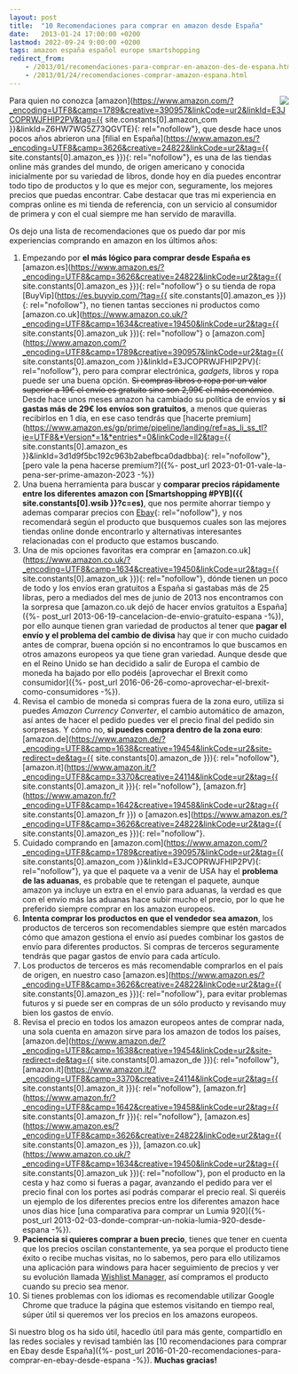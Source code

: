 ```yaml
---
layout: post
title:  "10 Recomendaciones para comprar en amazon desde España"
date:   2013-01-24 17:00:00 +0200
lastmod: 2022-09-24 9:00:00 +0200
tags: amazon españa español europe smartshopping
redirect_from:
    - /2013/01/recomendaciones-para-comprar-en-amazon-des-de-espana.html
    - /2013/01/24/recomendaciones-comprar-amazon-espana.html
---
```


<a rel="nofollow" href='https://www.amazon.es/?_encoding=UTF8&tag={{ site.constants[0].amazon_es }}&linkCode=ur2&camp=3626&creative=24822'><img style="float: right;" src="https://3.bp.blogspot.com/-y7vepNFwf4I/UQF29es4s1I/AAAAAAAAAO4/Ri2PlmOohMA/s200/Amazon-logo%5B1%5D.jpg"></a>
Para quien no conozca [amazon](https://www.amazon.com/?_encoding=UTF8&camp=1789&creative=390957&linkCode=ur2&linkId=E3JCOPRWJFHIP2PV&tag={{ site.constants[0].amazon_com }}&linkId=Z6HW7WG5Z73QGVTE){: rel="nofollow"}, que desde hace unos pocos años abrieron una [filial en España](https://www.amazon.es/?_encoding=UTF8&camp=3626&creative=24822&linkCode=ur2&tag={{ site.constants[0].amazon_es }}){: rel="nofollow"}, es una de las tiendas online más grandes del mundo, de origen americano y conocida inicialmente por su variedad de libros, donde hoy en día puedes encontrar todo tipo de productos y lo que es mejor con, seguramente, los mejores precios que puedas encontrar. Cabe destacar que tras mi experiencia en compras online es mi tienda de referencia, con un servicio al consumidor de primera y con el cual siempre me han servido de maravilla.

Os dejo una lista de recomendaciones que os puedo dar por mis experiencias comprando en amazon en los últimos años:

1. Empezando por **el más lógico para comprar desde España es** [amazon.es](https://www.amazon.es/?_encoding=UTF8&camp=3626&creative=24822&linkCode=ur2&tag={{ site.constants[0].amazon_es }}){: rel="nofollow"} o su tienda de ropa [BuyVip](https://es.buyvip.com/?tag={{ site.constants[0].amazon_es }}){: rel="nofollow"}, no tienen tantas secciones ni productos como [amazon.co.uk](https://www.amazon.co.uk/?_encoding=UTF8&camp=1634&creative=19450&linkCode=ur2&tag={{ site.constants[0].amazon_uk }}){: rel="nofollow"} o [amazon.com](https://www.amazon.com/?_encoding=UTF8&camp=1789&creative=390957&linkCode=ur2&tag={{ site.constants[0].amazon_com }}&linkId=E3JCOPRWJFHIP2PV){: rel="nofollow"}, pero para comprar electrónica, *gadgets*, libros y ropa puede ser una buena opción. ~~Si compras libros o ropa por un valor superior a 19€ el envío es gratuito sino son 2,99€ el más económico~~. Desde hace unos meses amazon ha cambiado su política de envíos y **si gastas más de 29€ los envíos son gratuitos**, a menos que quieras recibirlos en 1 día, en ese caso tendrás que [hacerte premium](https://www.amazon.es/gp/prime/pipeline/landing/ref=as_li_ss_tl?ie=UTF8&*Version*=1&*entries*=0&linkCode=ll2&tag={{ site.constants[0].amazon_es }}&linkId=3d1d9f5bc192c963b2abefbca0dadbba){: rel="nofollow"}, [pero vale la pena hacerse premium?]({%- post_url 2023-01-01-vale-la-pena-ser-prime-amazon-2023 -%})
2. Una buena herramienta para buscar y **comparar precios rápidamente entre los diferentes amazon con [Smartshopping #PYB]({{ site.constants[0].wsib }}?c=es)**, que nos permite ahorrar tiempo y ademas comparar precios con [Ebay](https://rover.ebay.com/rover/1/1185-53479-19255-0/1?icep_ff3=1&pub=5575077854&toolid=10001&campid=5337456056&customid=&ipn=psmain&icep_vectorid=229501&kwid=902099&mtid=824&kw=lg){: rel="nofollow"}, y nos recomendará según el producto que busquemos cuales son las mejores tiendas online donde encontrarlo y alternativas interesantes relacionadas con el producto que estamos buscando.
3. Una de mis opciones favoritas era comprar en [amazon.co.uk](https://www.amazon.co.uk/?_encoding=UTF8&camp=1634&creative=19450&linkCode=ur2&tag={{ site.constants[0].amazon_uk }}){: rel="nofollow"}, dónde tienen un poco de todo y los envíos eran gratuitos a España si gastabas más de 25 libras, pero a mediados del mes de junio de 2013 nos encontramos con la sorpresa que [amazon.co.uk dejó de hacer envíos gratuitos a España]({%- post_url 2013-06-19-cancelacion-de-envio-gratuito-espana -%}), por ello aunque tienen gran variedad de productos al tener que **pagar el envío y el problema del cambio de divisa** hay que ir con mucho cuidado antes de comprar, buena opción si no encontramos lo que buscamos en otros amazons europeos ya que tiene gran variedad. Aunque desde que en el Reino Unido se han decidido a salir de Europa el cambio de moneda ha bajado por ello podéis [aprovechar el Brexit como consumidor]({%- post_url 2016-06-26-como-aprovechar-el-brexit-como-consumidores -%}).
4. Revisa el cambio de moneda si compras fuera de la zona euro, utiliza si puedes *Amazon Currency Converter*, el cambio automático de amazon, así antes de hacer el pedido puedes ver el precio final del pedido sin sorpresas. Y cómo no, **si puedes compra dentro de la zona euro**: [amazon.de](https://www.amazon.de/?_encoding=UTF8&camp=1638&creative=19454&linkCode=ur2&site-redirect=de&tag={{ site.constants[0].amazon_de }}){: rel="nofollow"}, [amazon.it](https://www.amazon.it/?_encoding=UTF8&camp=3370&creative=24114&linkCode=ur2&tag={{ site.constants[0].amazon_it }}){: rel="nofollow"}, [amazon.fr](https://www.amazon.fr/?_encoding=UTF8&camp=1642&creative=19458&linkCode=ur2&tag={{ site.constants[0].amazon_fr }}) o [amazon.es](https://www.amazon.es/?_encoding=UTF8&camp=3626&creative=24822&linkCode=ur2&tag={{ site.constants[0].amazon_es }}){: rel="nofollow"}.
5. Cuidado comprando en [amazon.com](https://www.amazon.com/?_encoding=UTF8&camp=1789&creative=390957&linkCode=ur2&tag={{ site.constants[0].amazon_com }}&linkId=E3JCOPRWJFHIP2PV){: rel="nofollow"}, ya que el paquete va a venir de USA hay el **problema de las aduanas**, es probable que te retengan el paquete, aunque amazon ya incluye un extra en el envío para aduanas, la verdad es que con el envío más las aduanas hace subir mucho el precio, por lo que he preferido siempre comprar en los amazon europeos.
6. **Intenta comprar los productos en que el vendedor sea amazon**, los productos de terceros son recomendables siempre que estén marcados cómo que amazon gestiona el envío así puedes combinar los gastos de envío para diferentes productos. Si compras de terceros seguramente tendrás que pagar gastos de envío para cada artículo.
7. Los productos de terceros es más recomendable comprarlos en el país de origen, en nuestro caso  [amazon.es](https://www.amazon.es/?_encoding=UTF8&camp=3626&creative=24822&linkCode=ur2&tag={{ site.constants[0].amazon_es }}){: rel="nofollow"}, para evitar problemas futuros y si puede ser en compras de un sólo producto y revisando muy bien los gastos de envío.
8. Revisa el precio en todos los amazon europeos antes de comprar nada, una sola cuenta en amazon sirve para los amazon de todos los países, [amazon.de](https://www.amazon.de/?_encoding=UTF8&camp=1638&creative=19454&linkCode=ur2&site-redirect=de&tag={{ site.constants[0].amazon_de }}){: rel="nofollow"}, [amazon.it](https://www.amazon.it/?_encoding=UTF8&camp=3370&creative=24114&linkCode=ur2&tag={{ site.constants[0].amazon_it }}){: rel="nofollow"}, [amazon.fr](https://www.amazon.fr/?_encoding=UTF8&camp=1642&creative=19458&linkCode=ur2&tag={{ site.constants[0].amazon_fr }}){: rel="nofollow"}, [amazon.es](https://www.amazon.es/?_encoding=UTF8&camp=3626&creative=24822&linkCode=ur2&tag={{ site.constants[0].amazon_es }}), [amazon.co.uk](https://www.amazon.co.uk/?_encoding=UTF8&camp=1634&creative=19450&linkCode=ur2&tag={{ site.constants[0].amazon_uk }}){: rel="nofollow"}, pon el producto en la cesta y haz como si fueras a pagar, avanzando el pedido para ver el precio final con los portes así podrás comparar el precio real. Si queréis un ejemplo de los diferentes precios entre los diferentes amazon hace unos días hice [una comparativa para comprar un Lumia 920]({%- post_url 2013-02-03-donde-comprar-un-nokia-lumia-920-desde-espana -%}).
9. **Paciencia si quieres comprar a buen precio**, tienes que tener en cuenta que los precios oscilan constantemente, ya sea porque el producto tiene éxito o recibe muchas visitas, no lo sabemos, pero para ello utilizamos una  aplicación para windows para hacer seguimiento de precios y ver su evolución llamada [Wishlist Manager](https://wmhomepage.apphb.com/), así compramos el producto cuando su precio sea menor.
10. Si tienes problemas con los idiomas es recomendable utilizar Google Chrome que traduce la página que estemos visitando en tiempo real, súper útil si queremos ver los precios en los amazons europeos.

Si nuestro blog os ha sido útil, hacedlo útil para más gente, compartidlo en las redes sociales y revisad también las [10 recomendaciones para comprar en Ebay desde España]({%- post_url 2016-01-20-recomendaciones-para-comprar-en-ebay-desde-espana -%}). **Muchas gracias!**
